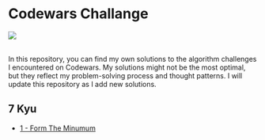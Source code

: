 # Codewars Challange

<img align="center" src="https://www.codewars.com/users/merdolike/badges/large" />

<br>
</br>

In this repository, you can find my own solutions to the algorithm challenges I encountered on Codewars. My solutions might not be the most optimal, but they reflect my problem-solving process and thought patterns. I will update this repository as I add new solutions.

## 7 Kyu

- [1 - Form The Minumum](./solutions/7_kyu.md/form_the_minumum.js)
